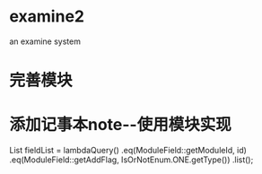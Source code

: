 # examine2
an examine system

# 完善模块

# 添加记事本note--使用模块实现


List<ModuleField> fieldList = lambdaQuery()
.eq(ModuleField::getModuleId, id)
.eq(ModuleField::getAddFlag, IsOrNotEnum.ONE.getType())
.list();